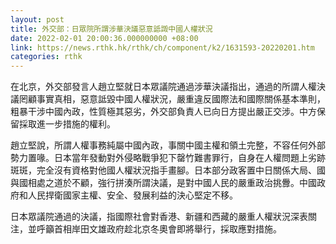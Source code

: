 ```yaml
---
layout: post
title: 外交部：日眾院所謂涉華決議惡意詆譭中國人權狀況
date: 2022-02-01 20:00:36.000000000 +08:00
link: https://news.rthk.hk/rthk/ch/component/k2/1631593-20220201.htm
categories: rthk
---
```


在北京，外交部發言人趙立堅就日本眾議院通過涉華決議指出，通過的所謂人權決議罔顧事實真相，惡意詆毀中國人權狀況，嚴重違反國際法和國際關係基本準則，粗暴干涉中國內政，性質極其惡劣，外交部負責人已向日方提出嚴正交涉。中方保留採取進一步措施的權利。

趙立堅說，所謂人權事務純屬中國內政，事關中國主權和領土完整，不容任何外部勢力置喙。日本當年發動對外侵略戰爭犯下罄竹難書罪行，自身在人權問題上劣跡斑斑，完全沒有資格對他國人權狀況指手畫腳。日本部分政客置中日關係大局、國與國相處之道於不顧，強行拼湊所謂決議，是對中國人民的嚴重政治挑釁。中國政府和人民捍衛國家主權、安全、發展利益的決心堅定不移。

日本眾議院通過的決議，指國際社會對香港、新疆和西藏的嚴重人權狀況深表關注，並呼籲首相岸田文雄政府趁北京冬奧會即將舉行，採取應對措施。
